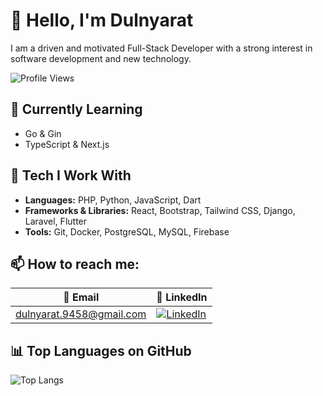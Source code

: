 # 👋 Hello, I'm Dulnyarat

I am a driven and motivated Full-Stack Developer with a strong interest in software development and new technology.  

![Profile Views](https://komarev.com/ghpvc/?username=Dulnyarat9458&color=blue)

## 🌱 Currently Learning

- Go & Gin
- TypeScript & Next.js


## 🧰 Tech I Work With

- **Languages:** PHP, Python, JavaScript, Dart
- **Frameworks & Libraries:** React, Bootstrap, Tailwind CSS, Django, Laravel, Flutter
- **Tools:** Git, Docker, PostgreSQL, MySQL, Firebase


## 📫 How to reach me: 

| 📧 Email                        | 🔗 LinkedIn                                                                 |
|--------------------------------|------------------------------------------------------------------------------|
| dulnyarat.9458@gmail.com       | [![LinkedIn](https://img.shields.io/badge/-LinkedIn-0077B5?style=flat&logo=linkedin&logoColor=white)](https://www.linkedin.com/in/dulnyarat-banphatathi) |


## 📊 Top Languages on GitHub
![Top Langs](https://github-readme-stats.vercel.app/api/top-langs/?username=Dulnyarat9458&layout=compact&langs_count=12&theme=tokyonight&card_width=500)
